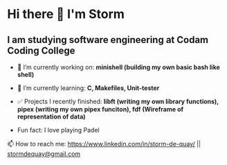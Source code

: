 #                                                   Hi there 👋 I'm Storm

##                                      I am studying software engineering at Codam Coding College


- 🔭 I’m currently working on: **minishell (building my own basic bash like shell)**

- 🌱 I’m currently learning: **C, Makefiles, Unit-tester**

- ✅ Projects I recently finished: **libft (writing my own library functions), pipex (writing my own pipex funciton), fdf (Wireframe of representation of data)**

- Fun fact: I love playing Padel



📫 How to reach me:   https://www.linkedin.com/in/storm-de-quay/  ||  stormdequay@gmail.com

<!--
**stormq4/stormq4** is a ✨ _special_ ✨ repository because its `README.md` (this file) appears on your GitHub profile.

Here are some ideas to get you started:

- 🔭 I’m currently working on ...
- 🌱 I’m currently learning ...
- 👯 I’m looking to collaborate on ...
- 🤔 I’m looking for help with ...
- 💬 Ask me about ...
- 📫 How to reach me: ...
- 😄 Pronouns: ...
- ⚡ Fun fact: ...
-->
